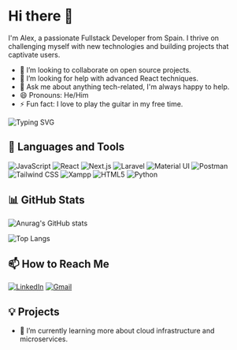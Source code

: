 # Hi there 👋

I'm Alex, a passionate Fullstack Developer from Spain. I thrive on challenging myself with new technologies and building projects that captivate users.

- 👯 I’m looking to collaborate on open source projects.
- 🤔 I’m looking for help with advanced React techniques.
- 💬 Ask me about anything tech-related, I'm always happy to help.
- 😄 Pronouns: He/Him
- ⚡ Fun fact: I love to play the guitar in my free time.

<!-- Typing SVG for dynamic text -->
![Typing SVG](https://readme-typing-svg.herokuapp.com?font=Fira+Code&size=25&pause=1000&color=F7F7F7&center=true&vCenter=true&width=435&lines=npm+VeForcex+run+start)

## 🚀 Languages and Tools

<!-- Badges for languages and tools -->
![JavaScript](https://img.shields.io/badge/JavaScript-323330?style=for-the-badge&logo=javascript&logoColor=F7DF1E)
![React](https://img.shields.io/badge/React-20232A?style=for-the-badge&logo=react&logoColor=61DAFB)
![Next.js](https://img.shields.io/badge/next.js-000000?style=for-the-badge&logo=nextdotjs&logoColor=white)
![Laravel](https://img.shields.io/badge/Laravel-FF2D20?style=for-the-badge&logo=laravel&logoColor=white)
![Material UI](https://img.shields.io/badge/Material%20UI-007FFF?style=for-the-badge&logo=mui&logoColor=white)
![Postman](https://img.shields.io/badge/Postman-FF6C37?style=for-the-badge&logo=Postman&logoColor=white)
![Tailwind CSS](https://img.shields.io/badge/Tailwind_CSS-38B2AC?style=for-the-badge&logo=tailwind-css&logoColor=white)
![Xampp](https://img.shields.io/badge/Xampp-F37623?style=for-the-badge&logo=xampp&logoColor=white)
![HTML5](https://img.shields.io/badge/HTML5-E34F26?style=for-the-badge&logo=html5&logoColor=white)
![Python](https://img.shields.io/badge/Python-FFD43B?style=for-the-badge&logo=python&logoColor=blue)

## 📊 GitHub Stats

<!-- GitHub stats graph -->
![Anurag's GitHub stats](https://github-readme-stats.vercel.app/api?username=VeForcex&show_icons=true&theme=dark)

<!-- Top languages card -->
![Top Langs](https://github-readme-stats.vercel.app/api/top-langs/?username=VeForcex&layout=compact)

## 📫 How to Reach Me

<!-- Contact icons and links -->
[![LinkedIn](https://img.shields.io/badge/LinkedIn-0077B5?style=for-the-badge&logo=linkedin&logoColor=white)](https://www.linkedin.com/in/veronica-bitar/)
[![Gmail](https://img.shields.io/badge/Gmail-D14836?style=for-the-badge&logo=gmail&logoColor=white)](mailto:bitarveronica@gmail.com)

## 💡 Projects

- 🌱 I’m currently learning more about cloud infrastructure and microservices.


